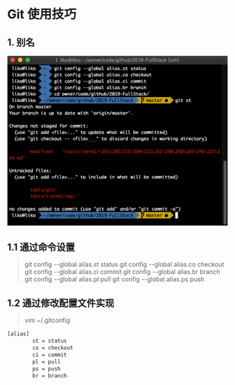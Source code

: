 # Git 使用技巧

## 1. 别名

![image-20190508004410694](./img/alias.png)

## 1.1 通过命令设置
> git config --global alias.st status
> git config --global alias.co checkout
> git config --global alias.ci commit
> git config --global alias.br branch
> git config --global alias.pl pull
> git config --global alias.ps push

## 1.2 通过修改配置文件实现
> vim ~/.gitconfig
```
[alias]
        st = status
        co = checkout
        ci = commit
        pl = pull
        ps = push
        br = branch
```